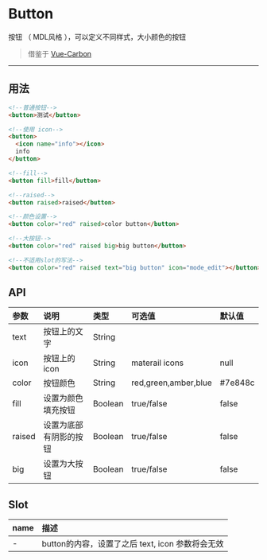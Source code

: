 # Button

按钮 （ MDL风格 ），可以定义不同样式，大小颜色的按钮

> 借鉴于 [Vue-Carbon](https://myronliu347.github.io/vue-carbon/#!/button)

----

## 用法

```html
<!--普通按钮-->
<button>测试</button>

<!--使用 icon-->
<button>
  <icon name="info"></icon>
  info
</button>

<!--fill-->
<button fill>fill</button>

<!--raised-->
<button raised>raised</button>

<!--颜色设置-->
<button color="red" raised>color button</button>

<!--大按钮-->
<button color="red" raised big>big button</button>

<!--不适用slot的写法-->
<button color="red" raised text="big button" icon="mode_edit"></button>
```

## API

| 参数 | 说明 |	类型 | 可选值 | 默认值 |
| :---- | :---- | :---- | :---- | :---- |
| text | 按钮上的文字 | String |  |       |
| icon | 按钮上的icon | String | materail icons | null |
| color | 按钮颜色    | String | red,green,amber,blue | #7e848c |
| fill | 设置为颜色填充按钮 | Boolean | true/false | false |
| raised | 设置为底部有阴影的按钮 | Boolean | true/false | false |
| big |  设置为大按钮 | Boolean | true/false | false |


## Slot

| name | 描述     |
| :------------- | :------------- |
| -   | button的内容，设置了之后 text, icon 参数将会无效  |
